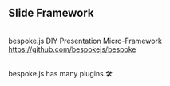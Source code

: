 ## Slide Framework

<br>

<div class="card">
  <div class="card-text">
    <span class="title">bespoke.js</span>
    <span class="description">DIY Presentation Micro-Framework</span>
    <a href="https://github.com/bespokejs/bespoke">https://github.com/bespokejs/bespoke</a>
  </div>
    <img class="bespoke">
</div>

<br>

bespoke.js has many plugins.🛠
